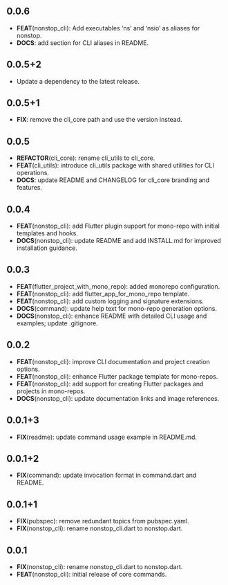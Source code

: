 ## 0.0.6

 - **FEAT**(nonstop_cli): Add executables ‘ns’ and ‘nsio’ as aliases for nonstop.
 - **DOCS**: add section for CLI aliases in README.

## 0.0.5+2

 - Update a dependency to the latest release.

## 0.0.5+1

 - **FIX**: remove the cli_core path and use the version instead.

## 0.0.5

 - **REFACTOR**(cli_core): rename cli_utils to cli_core.
 - **FEAT**(cli_utils): introduce cli_utils package with shared utilities for CLI operations.
 - **DOCS**: update README and CHANGELOG for cli_core branding and features.

## 0.0.4

 - **FEAT**(nonstop_cli): add Flutter plugin support for mono-repo with initial templates and hooks.
 - **DOCS**(nonstop_cli): update README and add INSTALL.md for improved installation guidance.

## 0.0.3

 - **FEAT**(flutter_project_with_mono_repo): added monorepo configuration.
 - **FEAT**(nonstop_cli): add flutter_app_for_mono_repo template.
 - **FEAT**(nonstop_cli): add custom logging and signature extensions.
 - **DOCS**(command): update help text for mono-repo generation options.
 - **DOCS**(nonstop_cli): enhance README with detailed CLI usage and examples; update .gitignore.

## 0.0.2

 - **FEAT**(nonstop_cli): improve CLI documentation and project creation options.
 - **FEAT**(nonstop_cli): enhance Flutter package template for mono-repos.
 - **FEAT**(nonstop_cli): add support for creating Flutter packages and projects in mono-repos.
 - **DOCS**(nonstop_cli): update documentation links and image references.

## 0.0.1+3

 - **FIX**(readme): update command usage example in README.md.

## 0.0.1+2

 - **FIX**(command): update invocation format in command.dart and README.

## 0.0.1+1

 - **FIX**(pubspec): remove redundant topics from pubspec.yaml.
 - **FIX**(nonstop_cli): rename nonstop_cli.dart to nonstop.dart.

## 0.0.1

 - **FIX**(nonstop_cli): rename nonstop_cli.dart to nonstop.dart.
 - **FEAT**(nonstop_cli): initial release of core commands.


